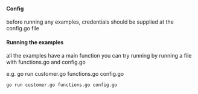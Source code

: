 #### Config
before running any examples, credentials should be supplied at the config.go file

#### Running the examples
all the examples have a main function you can try running by running a file with functions.go and config.go

e.g. go run customer.go functions.go config.go

`go run customer.go functions.go config.go`

